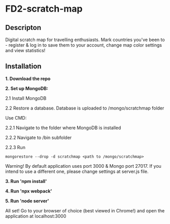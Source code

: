 # FD2-scratch-map

## Descripton

Digital scratch map for travelling enthusiasts. Mark countries you've been to - register & log in to save them to your account, change map color settings and view statistics!

## Installation

**1. Download the repo**

**2. Set up MongoDB:**

2.1 Install MongoDB

2.2 Restore a database. Database is uploaded to /mongo/scratchmap folder

Use CMD:

2.2.1 Navigate to the folder where MongoDB is installed

2.2.2 Navigate to /bin subfolder

2.2.3 Run

```
mongorestore --drop -d scratchmap <path to /mongo/scratchmap>
```

Warning! By default application uses port 3000 & Mongo port 27017. If you intend to use a different one, please change settings at server.js file.

**3. Run 'npm install'**

**4. Run 'npx webpack'**

**5. Run 'node server'**


All set! Go to your browser of choice (best viewed in Chrome!) and open the application at localhost:3000
